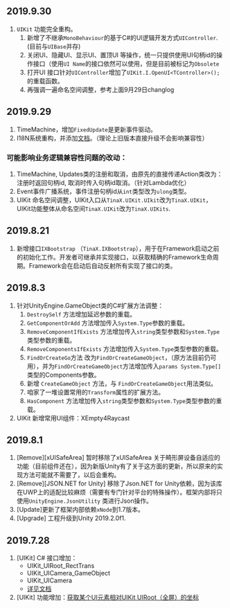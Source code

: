 ## 2019.9.30

1. `UIKit` 功能完全重构。
    1. 新增了不继承`MonoBehaviour`的基于C#的UI逻辑开发方式`UIController`. (目前与`UIBase`并存)
    2. 关闭UI、隐藏UI、显示UI、置顶UI 等操作，统一只提供使用UI句柄id的操作接口（使用`UI Name`的接口依然可以使用，但是目前被标记为`Obsolete`
    3. 打开UI 接口针对`UIController`增加了`UIKit.I.OpenUI<TController>();`的重载函数。
    4. 再强调一遍命名空间调整，参考上面9月29日changlog

## 2019.9.29

1. TimeMachine，增加`FixedUpdate`是更新事件驱动。
2. I18N系统重构，并添加[文档](https://tinax.corala.space/#/api/system/i18n/i18n)。（理论上旧版本直接升级不会影响兼容性）

### **可能影响业务逻辑兼容性问题的改动：**

1. TimeMachine, Updates类的注册和取消，由原先的直接传递Action类改为：注册时返回句柄id, 取消时传入句柄id取消。（针对Lambda优化）
2. Event事件广播系统，事件注册句柄id从`int`类型改为`ulong`类型。
3. UIKit 命名空间调整，UIKit入口从`TinaX.UIKit.UIkit`改为`TinaX.UIKit`，UIKit功能整体从命名空间`TinaX.UIKit`改为`TinaX.UIKits`.


## 2019.8.21

1. 新增接口`IXBootstrap` （`TinaX.IXBootstrap`），用于在Framework启动之前的初始化工作。开发者可继承并实现接口，以获取精确的Framework生命周期。Framework会在启动后自动反射所有实现了接口的类。

## 2019.8.3

1. 针对UnityEngine.GameObject类的C#扩展方法调整：
    1. `DestroySelf` 方法增加延迟参数的重载。
    2. `GetComponentOrAdd` 方法增加传入`System.Type`参数的重载。
    3. `RemoveComponentIfExists` 方法增加传入`string`类型参数和`System.Type`类型参数的重载。
    4. `RemoveComponentsIfExists` 方法增加传入`System.Type`类型参数的重载。
    5. `FindOrCreateGo`方法 改为`FindOrCreateGameObject`，（原方法目前仍可用），并为`FindOrCreateGameObject`方法增加传入`params System.Type[]`类型的Components参数。
    6. 新增 `CreateGameObject` 方法，与 `FindOrCreateGameObject`用法类似。
    7. 咱家了一堆设置常用的`Transform`属性的扩展方法。
    8. `HasComponent` 方法增加传入`string`类型参数和`System.Type`类型参数的重载。
2. UIKit 新增常用UI组件：XEmpty4Raycast


## 2019.8.1

1. [Remove][xUISafeArea] 暂时移除了xUISafeArea 关于畸形屏设备自适应的功能（目前组件还在），因为新版Unity有了关于这方面的更新，所以原来的实现方法可能就不需要了，以后会重构。
2. [Remove][JSON.NET for Unity] 移除了Json.NET for Unity依赖，因为该库在UWP上的适配比较麻烦（需要有专门针对平台的特殊操作）。框架内部将只使用`UnityEngine.JsonUtility` 类进行Json操作。
3. [Update]更新了框架内部依赖`xNode`到1.7版本。
4. [Upgrade] 工程升级到Unity 2019.2.0f1.

## 2019.7.28
1. [UIKit] C# 接口增加：
    - UIKit_UIRoot_RectTrans
    - UIKit_UICamera_GameObject
    - UIKit_UICamera
    - [详见文档](https://tinax.corala.space/#/api/system/uikit/uikit?id=c%e5%b1%9e%e6%80%a7)
2. [UIKit] 功能增加：[获取某个UI元素相对UIKit UIRoot（全屏）的坐标](https://tinax.corala.space/#/api/system/uikit/uikit?id=%e5%9d%90%e6%a0%87%e8%bd%ac%e6%8d%a2%ef%bc%9a%e8%8e%b7%e5%8f%96%e6%9f%90%e4%b8%aaui%e5%85%83%e7%b4%a0%e7%9b%b8%e5%af%b9uikit-uiroot%ef%bc%88%e5%85%a8%e5%b1%8f%ef%bc%89%e7%9a%84%e5%9d%90%e6%a0%87)